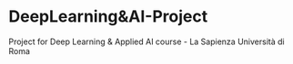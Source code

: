 # DeepLearning&AI-Project
Project for Deep Learning & Applied AI course - La Sapienza Università di Roma
